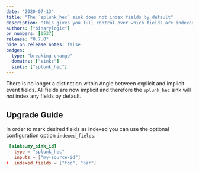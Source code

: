 ```yaml
---
date: "2020-07-13"
title: "The `splunk_hec` sink does not index fields by default"
description: "This gives you full control over which fields are indexed"
authors: ["binarylogic"]
pr_numbers: [1537]
release: "0.7.0"
hide_on_release_notes: false
badges:
  type: "breaking change"
  domains: ["sinks"]
  sinks: ["splunk_hec"]
---
```


There is no longer a distinction within Angle between explicit and implicit
event fields. All fields are now implicit and therefore the `splunk_hec` sink
will _not_ index any fields by default.

## Upgrade Guide

In order to mark desired fields as indexed you can use the optional
configuration option `indexed_fields`:

```toml title="angle.toml"
 [sinks.my_sink_id]
   type = "splunk_hec"
   inputs = ["my-source-id"]
+  indexed_fields = ["foo", "bar"]
```
